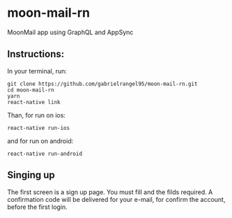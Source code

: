 # moon-mail-rn
MoonMail app using GraphQL and AppSync

## Instructions:
In your terminal, run: 
```
git clone https://github.com/gabrielrangel95/moon-mail-rn.git
cd moon-mail-rn
yarn
react-native link
```

Than, for run on ios:
```
react-native run-ios
```

and for run on android:
```
react-native run-android
```


## Singing up
The first screen is a sign up page. You must fill and the filds required.
A confirmation code will be delivered for your e-mail, for confirm the account, before the first login.
